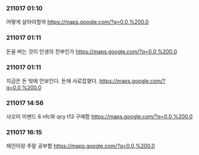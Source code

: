 ### 211017 01:10 
어떻게 살아야할까
https://maps.google.com/?q=0.0,%200.0

### 211017 01:11 
돈을 버는 것이 인생의 전부인가
https://maps.google.com/?q=0.0,%200.0

### 211017 01:11 
지금은 돈 밖에 안보인다. 돈에 사로잡혔다. 
https://maps.google.com/?q=0.0,%200.0

### 211017 14:56 
샤오미 미밴드 6 nfc와 qcy t13 구매함
https://maps.google.com/?q=0.0,%200.0

### 211017 16:15 
재인이랑 주말 공부함
https://maps.google.com/?q=0.0,%200.0

